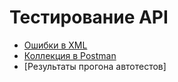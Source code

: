 # Тестирование API
- [Ошибки в XML](https://docs.google.com/spreadsheets/d/1bR4GWjJ3a0yWZNhXuJpBGF_g6p6DvejCtS3cW7M1TNc/edit?usp=sharing)
- [Коллекция в Postman](https://christina-7751552.postman.co/workspace/Christina's-Workspace~00f10a23-d02d-4b9b-83cf-fcf7257ad470/collection/45484836-1183bd76-d42f-4adf-9a76-4cc8d2d40bf1?action=share&creator=45484836&active-environment=45484836-783a6aa8-a9af-4dfb-8cd2-e8590567232d)
- [Результаты прогона автотестов]
